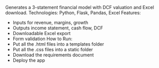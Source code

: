 Generates a 3-statement financial model with DCF valuation and Excel download.
Technologies: Python, Flask, Pandas, Excel 
Features: 
- Inputs for revenue, margins, growth
- Outputs income statement, cash flow, DCF
- Downloadable Excel export
- Form validation
How to Run:
- Put all the .html files into a templates folder
- Put all the .css files into a static folder
- Download the requirements document
- Deploy the app
